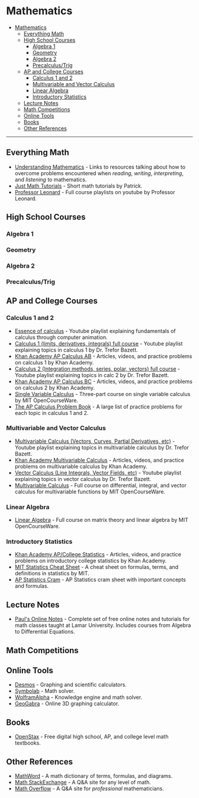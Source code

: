 # Mathematics
- [Mathematics](#mathematics)
  - [Everything Math](#everything-math)
  - [High School Courses](#high-school-courses)
    - [Algebra 1](#algebra-1)
    - [Geometry](#geometry)
    - [Algebra 2](#algebra-2)
    - [Precalculus/Trig](#precalculustrig)
  - [AP and College Courses](#ap-and-college-courses)
    - [Calculus 1 and 2](#calculus-1-and-2)
    - [Multivariable and Vector Calculus](#multivariable-and-vector-calculus)
    - [Linear Algebra](#linear-algebra)
    - [Introductory Statistics](#introductory-statistics)
  - [Lecture Notes](#lecture-notes)
  - [Math Competitions](#math-competitions)
  - [Online Tools](#online-tools)
  - [Books](#books)
  - [Other References](#other-references)

---
## Everything Math
- [Understanding Mathematics](https://github.com/nbro/understanding-math) - Links to resources talking about how to overcome problems encountered when *reading*, *writing*, *interpreting*, and *listening* to mathematics.
- [Just Math Tutorials](http://patrickjmt.com) - Short math tutorials by Patrick.
- [Professor Leonard](https://www.youtube.com/c/ProfessorLeonard) - Full course playlists on youtube by Professor Leonard. 

## High School Courses

### Algebra 1

### Geometry

### Algebra 2

### Precalculus/Trig

## AP and College Courses 

### Calculus 1 and 2
- [Essence of calculus](https://www.youtube.com/watch?v=WUvTyaaNkzM&list=PL0-GT3co4r2wlh6UHTUeQsrf3mlS2lk6x) - Youtube playlist explaining fundamentals of calculus through computer animation.
- [Calculus 1 (limits, derivatives, integrals) full course](https://www.youtube.com/watch?v=LWPzHlSBlxI&list=PLHXZ9OQGMqxfT9RMcReZ4WcoVILP4k6-m) - Youtube playlist explaining topics in calculus 1 by Dr. Trefor Bazett.
- [Khan Academy AP Calculus AB](https://www.khanacademy.org/math/ap-calculus-ab) - Articles, videos, and practice problems on calculus 1 by Khan Academy.
- [Calculus 2 (Integration methods, series, polar, vectors) full course](https://www.youtube.com/watch?v=i4c8n4S-Sp0&list=PLHXZ9OQGMqxc4ySKTIW19TLrT91Ik9M4n) - Youtube playlist explaining topics in calc 2 by Dr. Trefor Bazett.
- [Khan Academy AP Calculus BC](https://www.khanacademy.org/math/ap-calculus-bc) - Articles, videos, and practice problems on calculus 2 by Khan Academy.
- [Single Variable Calculus](https://ocw.mit.edu/courses/18-01-calculus-i-single-variable-calculus-fall-2020/) - Three-part course on single variable calculus by MIT OpenCourseWare.
- [The AP Calculus Problem Book](http://crunchymath.weebly.com/uploads/8/2/4/0/8240213/apcalcprobbook.pdf) - A large list of practice problems for each topic in calculus 1 and 2.

### Multivariable and Vector Calculus
- [Multivariable Calculus (Vectors, Curves, Partial Derivatives, etc)](https://www.youtube.com/playlist?list=PLHXZ9OQGMqxc_CvEy7xBKRQr6I214QJcd) - Youtube playlist explaining topics in multivariable calculus by Dr. Trefor Bazett.
- [Khan Academy Multivariable Calculus](https://www.khanacademy.org/math/multivariable-calculus) - Articles, videos, and practice problems on multivariable calculus by Khan Academy.
- [Vector Calculus (Line Integrals, Vector Fields, etc)](https://www.youtube.com/playlist?list=PLHXZ9OQGMqxfW0GMqeUE1bLKaYor6kbHa) - Youtube playlist explaining topics in vector calculus by Dr. Trefor Bazett.
- [Multivariable Calculus](https://ocw.mit.edu/courses/18-02sc-multivariable-calculus-fall-2010/) - Full course on differential, integral, and vector calculus for multivariable functions by MIT OpenCourseWare.

### Linear Algebra
- [Linear Algebra](https://ocw.mit.edu/courses/18-06sc-linear-algebra-fall-2011/) - Full course on matrix theory and linear algebra by MIT OpenCourseWare.

### Introductory Statistics
- [Khan Academy AP/College Statistics](https://www.khanacademy.org/math/ap-statistics) - Articles, videos, and practice problems on introductory college statistics by Khan Academy.
- [MIT Statistics Cheat Sheet](https://web.mit.edu/~csvoss/Public/usabo/stats_handout.pdf) - A cheat sheet on formulas, terms, and definitions in statistics by MIT.
- [AP Statistics Cram](http://apsurvivall.weebly.com/uploads/1/2/6/5/12651629/ap_statistics_cram.pdf) - AP Statistics cram sheet with important concepts and formulas.

## Lecture Notes
- [Paul's Online Notes](https://tutorial.math.lamar.edu) - Complete set of free online notes and tutorials for math classes taught at Lamar University. Includes courses from Algebra to Differential Equations.

## Math Competitions


## Online Tools
- [Desmos](https://www.desmos.com) - Graphing and scientific calculators.
- [Symbolab](https://www.symbolab.com) - Math solver.
- [WolframAlpha](https://www.wolframalpha.com) - Knowledge engine and math solver.
- [GeoGabra](https://www.geogebra.org/?lang=en) - Online 3D graphing calculator.

## Books
- [OpenStax](https://openstax.org/subjects/math) - Free digital high school, AP, and college level math textbooks.

## Other References
- [MathWord](http://www.mathwords.com) - A math dictionary of terms, formulas, and diagrams.
- [Math StackExchange](https://math.stackexchange.com) - A Q&A site for any level of math.
- [Math Overflow](https://mathoverflow.net) - A Q&A site for *professional* mathematicians.